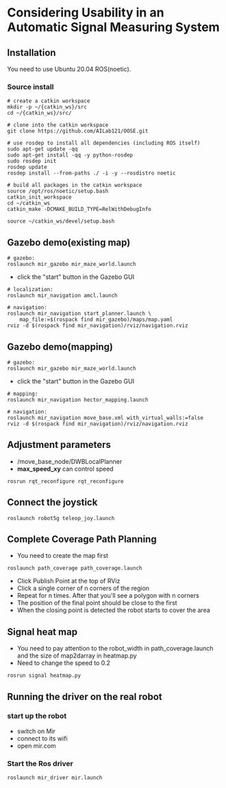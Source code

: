 # Considering Usability in an Automatic Signal Measuring System
## Installation
You need to use Ubuntu 20.04 ROS(noetic).

### Source install
```bash=
# create a catkin workspace
mkdir -p ~/{catkin_ws}/src
cd ~/{catkin_ws}/src/

# clone into the catkin workspace
git clone https://github.com/AILab121/OOSE.git

# use rosdep to install all dependencies (including ROS itself)
sudo apt-get update -qq
sudo apt-get install -qq -y python-rosdep
sudo rosdep init
rosdep update
rosdep install --from-paths ./ -i -y --rosdistro noetic

# build all packages in the catkin workspace
source /opt/ros/noetic/setup.bash
catkin_init_workspace
cd ~/catkin_ws
catkin_make -DCMAKE_BUILD_TYPE=RelWithDebugInfo

source ~/catkin_ws/devel/setup.bash
```

## Gazebo demo(existing map)
```bash=
# gazebo:
roslaunch mir_gazebo mir_maze_world.launch
```
- click the "start" button in the Gazebo GUI
```bash=
# localization:
roslaunch mir_navigation amcl.launch

# navigation:
roslaunch mir_navigation start_planner.launch \
    map_file:=$(rospack find mir_gazebo)/maps/map.yaml
rviz -d $(rospack find mir_navigation)/rviz/navigation.rviz
```

## Gazebo demo(mapping)
```bash=
# gazebo:
roslaunch mir_gazebo mir_maze_world.launch
```
- click the "start" button in the Gazebo GUI
```bash=
# mapping:
roslaunch mir_navigation hector_mapping.launch

# navigation:
roslaunch mir_navigation move_base.xml with_virtual_walls:=false
rviz -d $(rospack find mir_navigation)/rviz/navigation.rviz
```

## Adjustment parameters
- /move_base_node/DWBLocalPlanner
- **max_speed_xy** can control speed
```bash=
rosrun rqt_reconfigure rqt_reconfigure
```

## Connect the joystick
```bash=
roslaunch robot5g teleop_joy.launch
```

## Complete Coverage Path Planning
- You need to create the map first

```bash=
roslaunch path_coverage path_coverage.launch
```
- Click Publish Point at the top of RViz
- Click a single corner of n corners of the region
- Repeat for n times. After that you'll see a polygon with n corners
- The position of the final point should be close to the first
- When the closing point is detected the robot starts to cover the area

## Signal heat map
- You need to pay attention to the robot_width in path_coverage.launch and the size of map2darray in heatmap.py
- Need to change the speed to 0.2
```bash=
rosrun signal heatmap.py 
```

## Running the driver on the real robot
### start up the robot
- switch on Mir
- connect to its wifi
- open mir.com

### Start the Ros driver
```bash=
roslaunch mir_driver mir.launch
```